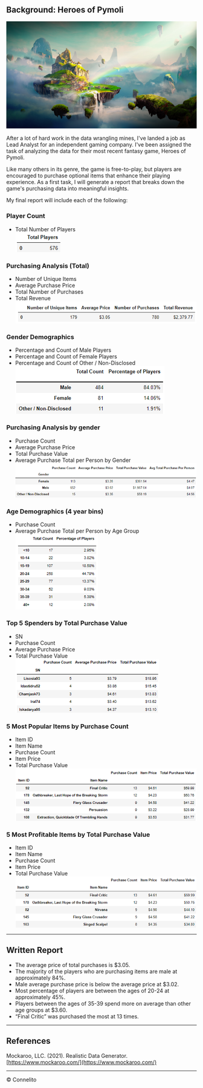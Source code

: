 ## Background: Heroes of Pymoli

  ![Fantasy](Images/Fantasy.png)

After a lot of hard work in the data wrangling mines, I've landed a job as Lead Analyst for an independent gaming company. I've been assigned the task of analyzing the data for their most recent fantasy game, Heroes of Pymoli.

Like many others in its genre, the game is free-to-play, but players are encouraged to purchase optional items that enhance their playing experience. As a first task, I will generate a report that breaks down the game's purchasing data into meaningful insights.

My final report will include each of the following:

### Player Count
  * Total Number of Players<br>
    ![Total Players](Images/player_count.png)

### Purchasing Analysis (Total)
  * Number of Unique Items
  * Average Purchase Price
  * Total Number of Purchases
  * Total Revenue<br>
  ![Purchase Analysis](Images/total_purchasing_analysis.png)

### Gender Demographics
  * Percentage and Count of Male Players
  * Percentage and Count of Female Players
  * Percentage and Count of Other / Non-Disclosed<br>
  ![Gender Demographics](Images/gender_demographics.png)

### Purchasing Analysis by gender
  * Purchase Count
  * Average Purchase Price
  * Total Purchase Value
  * Average Purchase Total per Person by Gender<br>
  ![Gender Purchasing Analysis](Images/gender_purchasing_analysis.png)

### Age Demographics (4 year bins)
  * Purchase Count
  * Average Purchase Total per Person by Age Group<br>
  ![Age Demographics](Images/age_demographics.png)

### Top 5 Spenders by Total Purchase Value
  * SN
  * Purchase Count
  * Average Purchase Price
  * Total Purchase Value<br>
  ![Top Spenders](Images/top_spenders.png)

### 5 Most Popular Items by Purchase Count
  * Item ID
  * Item Name
  * Purchase Count
  * Item Price
  * Total Purchase Value<br>
  ![Most Popular Items](Images/most_popular_items.png)

### 5 Most Profitable Items by Total Purchase Value
  * Item ID
  * Item Name
  * Purchase Count
  * Item Price
  * Total Purchase Value
  ![Most Profitable Items](Images/most_profitable_items.png)

- - -

## Written Report
  * The average price of total purchases is $3.05.
  * The majority of the players who are purchasing items are male at approximately 84%.
  * Male average purchase price is below the average price at $3.02.
  * Most percentage of players are between the ages of 20-24 at approximately 45%.
  * Players between the ages of 35-39 spend more on average than other age groups at $3.60.
  * “Final Critic” was purchased the most at 13 times.

- - - 

## References

Mockaroo, LLC. (2021). Realistic Data Generator. [https://www.mockaroo.com/](https://www.mockaroo.com/)

- - -

© Connelito